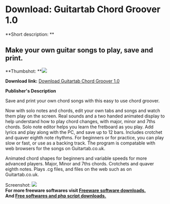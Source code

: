 # Download: Guitartab Chord Groover 1.0

**Short description: **

## Make your own guitar songs to play, save and print.

  
**Thumbshot: **![](http://www.freewarefiles.com/screenshot/chordgroover_md.gif)   
  
**Download link:** [Download Guitartab Chord Groover 1.0](http://freesoftwares.boysofts.com/Guitartab-Chord-Groover_program_19791.html)  
  

**Publisher's Description**  
  

Save and print your own chord songs with this easy to use chord groover.

Now with solo notes and chords, edit your own tabs and songs and watch them
play on the screen. Real sounds and a two handed animated display to help
understand how to play chord changes, with major, minor and 7ths chords. Solo
note editor helps you learn the fretboard as you play. Add lyrics and play
along with the PC, and save up to 12 bars. Includes crotchet and quaver eighth
note rhythms. For beginners or for practice, you can play slow or fast, or use
as a backing track. The program is compatable with web browsers for the songs
on Guitartab.co.uk.

Animated chord shapes for beginners and variable speeds for more advanced
players. Major, Minor and 7ths chords. Crotchets and quaver eighth notes.
Plays .cg files, and files on the web such as on Guitartab.co.uk.

  
  
Screenshot: ![](http://www.freewarefiles.com/screenshot/chordgroover.gif)  
**For more freeware softwares visit [Freeware software downloads.](http://freesoftwares.boysofts.com/)**   
**And [Free softwares and php script downloads.](http://www.boysofts.com/)**

